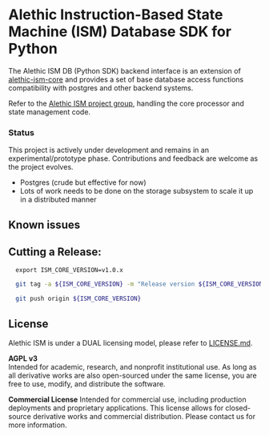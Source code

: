 # Alethic Instruction-Based State Machine (ISM) Database SDK for Python

The Alethic ISM DB (Python SDK) backend interface is an extension of [alethic-ism-core](https://github.com/quantumwake/alethic-ism-core) and provides a set of base database access functions compatibility with postgres and other backend systems.

Refer to the [Alethic ISM project group](https://github.com/quantumwake/alethic), handling the core processor and state management code. 

### Status 
This project is actively under development and remains in an experimental/prototype phase. Contributions and feedback are welcome as the project evolves.
- Postgres (crude but effective for now)
- Lots of work needs to be done on the storage subsystem to scale it up in a distributed manner

## Known issues

## Cutting a Release:

```shell
  export ISM_CORE_VERSION=v1.0.x
```

```bash
  git tag -a ${ISM_CORE_VERSION} -m "Release version ${ISM_CORE_VERSION}"
```

```bash
  git push origin ${ISM_CORE_VERSION}
```

## License
Alethic ISM is under a DUAL licensing model, please refer to [LICENSE.md](LICENSE.md).

**AGPL v3**  
Intended for academic, research, and nonprofit institutional use. As long as all derivative works are also open-sourced under the same license, you are free to use, modify, and distribute the software.

**Commercial License**
Intended for commercial use, including production deployments and proprietary applications. This license allows for closed-source derivative works and commercial distribution. Please contact us for more information.

